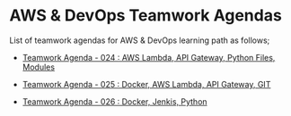 # AWS & DevOps Teamwork Agendas

List of teamwork agendas for AWS & DevOps learning path as follows;

- [Teamwork Agenda - 024 : AWS Lambda, API Gateway, Python Files, Modules](./tw-024-student.pdf)


- [Teamwork Agenda - 025 : Docker, AWS Lambda, API Gateway, GIT](./tw-025-student.pdf)

- [Teamwork Agenda - 026 : Docker, Jenkis, Python](./tw-026-student.pdf)
